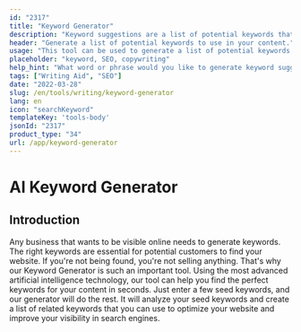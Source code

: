 ```yaml
---
id: "2317"
title: "Keyword Generator"
description: "Keyword suggestions are a list of potential keywords that you can use to optimize your content for search engines. The purpose of this tool is to help you find the most relevant and popular keywords for your content. To use this tool, simply enter a word or phrase into the search bar and we will generate a list of related keywords."
header: "Generate a list of potential keywords to use in your content."
usage: "This tool can be used to generate a list of potential keywords to use in your content. To use this tool, simply enter a word or phrase into the search bar and we will generate a list of related keywords."
placeholder: "keyword, SEO, copywriting"
help_hint: "What word or phrase would you like to generate keyword suggestions for?"
tags: ["Writing Aid", "SEO"]
date: "2022-03-28"
slug: /en/tools/writing/keyword-generator
lang: en
icon: "searchKeyword"
templateKey: 'tools-body'
jsonId: "2317"
product_type: "34"
url: /app/keyword-generator
---
```


# AI Keyword Generator

## Introduction

Any business that wants to be visible online needs to generate keywords. The right keywords are essential for potential customers to find your website. If you're not being found, you're not selling anything. That's why our Keyword Generator is such an important tool. Using the most advanced artificial intelligence technology, our tool can help you find the perfect keywords for your content in seconds. Just enter a few seed keywords, and our generator will do the rest. It will analyze your seed keywords and create a list of related keywords that you can use to optimize your website and improve your visibility in search engines.

